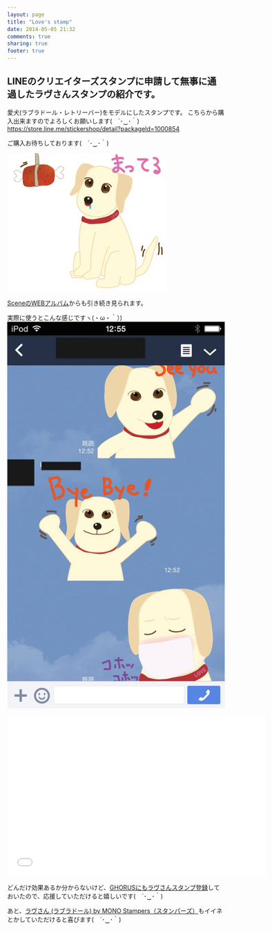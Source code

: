 ```yaml
---
layout: page
title: "Love's stamp"
date: 2014-05-05 21:32
comments: true
sharing: true
footer: true
---
```


## LINEのクリエイターズスタンプに申請して無事に通過したラヴさんスタンプの紹介です。

愛犬(ラブラドール・レトリーバー)をモデルにしたスタンプです。
こちらから購入出来ますのでよろしくお願いします(　´･‿･｀)  
https://store.line.me/stickershop/detail?packageId=1000854

ご購入お待ちしております(　´･‿･｀)

![love](/images/post/mate.png)

[SceneのWEBアルバム](http://a.scn.jp/s/0VrEMIHAB)からも引き続き見られます。

実際に使うとこんな感じですヽ(・ω・｀）)
![love](/images/post/love.jpg)

<iframe height=371 width=600 src="//docs.google.com/spreadsheets/d/1aUnZ1YRlG-ayHbG2g52AU1WXv083oQ6SuBHtVtoVDi4/gviz/chartiframe?oid=1450462305" seamless frameborder=0 scrolling=no></iframe>

どんだけ効果あるか分からないけど、[GHORUSにもラヴさんスタンプ登録](https://ghorus.com/projects/198)しておいたので、応援していただけると嬉しいです(　´･‿･｀)

あと、[ラヴさん (ラブラドール) by MONO Stampers（スタンパーズ）](http://www.stampers.me/stamp/1092)もイイネとかしていただけると喜びます(　´･‿･｀)
